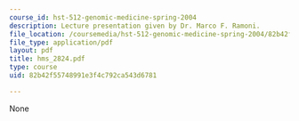 ```yaml
---
course_id: hst-512-genomic-medicine-spring-2004
description: Lecture presentation given by Dr. Marco F. Ramoni.
file_location: /coursemedia/hst-512-genomic-medicine-spring-2004/82b42f55748991e3f4c792ca543d6781_hms_2824.pdf
file_type: application/pdf
layout: pdf
title: hms_2824.pdf
type: course
uid: 82b42f55748991e3f4c792ca543d6781

---
```

None